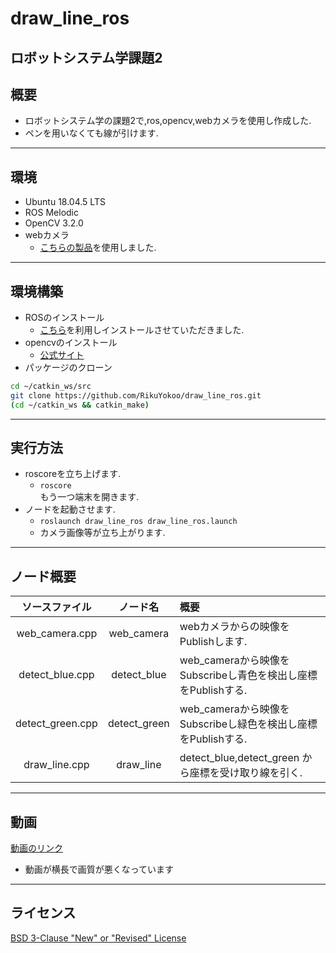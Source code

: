 # draw_line_ros
ロボットシステム学課題2
---
## 概要  
- ロボットシステム学の課題2で,ros,opencv,webカメラを使用し作成した.  
- ペンを用いなくても線が引けます.
---
## 環境  
- Ubuntu 18.04.5 LTS  
- ROS Melodic
- OpenCV 3.2.0  
- webカメラ 
  - [こちらの製品](http://www.sac-corp.jp/product/contents/actioncam/ac200.html)を使用しました.  
---
## 環境構築  
- ROSのインストール
  - [こちら](https://github.com/ryuichiueda/ros_setup_scripts_Ubuntu18.04_desktop)を利用しインストールさせていただきました.  
- opencvのインストール  
  - [公式サイト](https://opencv.org/)  
- パッケージのクローン
```sh
cd ~/catkin_ws/src  
git clone https://github.com/RikuYokoo/draw_line_ros.git  
(cd ~/catkin_ws && catkin_make)  
```
---
## 実行方法
- roscoreを立ち上げます.
  - `roscore`  
もう一つ端末を開きます.  
- ノードを起動させます.
  - `roslaunch draw_line_ros draw_line_ros.launch`  
  - カメラ画像等が立ち上がります.  
---
## ノード概要
|ソースファイル|ノード名|概要|
|:--:|:--:|:--|
|web_camera.cpp|web_camera|webカメラからの映像をPublishします.|
|detect_blue.cpp|detect_blue|web_cameraから映像をSubscribeし青色を検出し座標をPublishする.|
|detect_green.cpp|detect_green|web_cameraから映像をSubscribeし緑色を検出し座標をPublishする.|
|draw_line.cpp|draw_line|detect_blue,detect_green から座標を受け取り線を引く.|

---
## 動画
[動画のリンク](https://www.youtube.com/watch?v=3omE_8d17WQ)
 - 動画が横長で画質が悪くなっています

---
## ライセンス
[BSD 3-Clause "New" or "Revised" License](https://github.com/RikuYokoo/draw_line_ros/blob/main/LICENSE)
